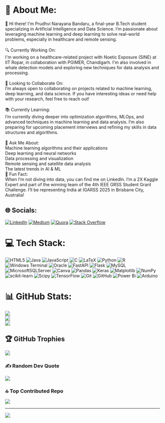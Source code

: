 # 💫 About Me:
👋 Hi there! I'm Prudhvi Narayana Bandaru, a final-year B.Tech student specializing in Artificial Intelligence and Data Science. I’m passionate about leveraging machine learning and deep learning to solve real-world problems, especially in healthcare and remote sensing.<br><br>🔍 Currently Working On:<br>I'm working on a healthcare-related project with Noetic Exposure (SINE) at IIT Ropar, in collaboration with PGIMER, Chandigarh. I'm also involved in whale detection models and exploring new techniques for data analysis and processing.<br><br>🤝 Looking to Collaborate On:<br>I’m always open to collaborating on projects related to machine learning, deep learning, and data science. If you have interesting ideas or need help with your research, feel free to reach out!<br><br>📚 Currently Learning:<br>I’m currently diving deeper into optimization algorithms, MLOps, and advanced techniques in machine learning and data analysis. I’m also preparing for upcoming placement interviews and refining my skills in data structures and algorithms.<br><br>💬 Ask Me About:<br>Machine learning algorithms and their applications<br>Deep learning and neural networks<br>Data processing and visualization<br>Remote sensing and satellite data analysis<br>The latest trends in AI & ML<br>🎉 Fun Fact:<br>When I’m not diving into data, you can find me on LinkedIn. I’m a 2X Kaggle Expert and part of the winning team of the 4th IEEE GRSS Student Grant Challenge. I’ll be representing India at IGARSS 2025 in Brisbane City, Australia!


## 🌐 Socials:
[![LinkedIn](https://img.shields.io/badge/LinkedIn-%230077B5.svg?logo=linkedin&logoColor=white)](https://linkedin.com/in/https://www.linkedin.com/in/prudhvi-narayana-bandaru-5966b5224) [![Medium](https://img.shields.io/badge/Medium-12100E?logo=medium&logoColor=white)](https://medium.com/@https://medium.com/@prudhvi_143amma) [![Quora](https://img.shields.io/badge/Quora-%23B92B27.svg?logo=Quora&logoColor=white)](https://quora.com/profile/https://www.quora.com/profile/Prudhvi-Narayana-12) [![Stack Overflow](https://img.shields.io/badge/-Stackoverflow-FE7A16?logo=stack-overflow&logoColor=white)](https://stackoverflow.com/users/https://stackoverflow.com/users/26319328/prudhvi-narayana) 

# 💻 Tech Stack:
![HTML5](https://img.shields.io/badge/html5-%23E34F26.svg?style=for-the-badge&logo=html5&logoColor=white) ![Java](https://img.shields.io/badge/java-%23ED8B00.svg?style=for-the-badge&logo=openjdk&logoColor=white) ![JavaScript](https://img.shields.io/badge/javascript-%23323330.svg?style=for-the-badge&logo=javascript&logoColor=%23F7DF1E) ![C](https://img.shields.io/badge/c-%2300599C.svg?style=for-the-badge&logo=c&logoColor=white) ![LaTeX](https://img.shields.io/badge/latex-%23008080.svg?style=for-the-badge&logo=latex&logoColor=white) ![Python](https://img.shields.io/badge/python-3670A0?style=for-the-badge&logo=python&logoColor=ffdd54) ![R](https://img.shields.io/badge/r-%23276DC3.svg?style=for-the-badge&logo=r&logoColor=white) ![Windows Terminal](https://img.shields.io/badge/Windows%20Terminal-%234D4D4D.svg?style=for-the-badge&logo=windows-terminal&logoColor=white) ![Oracle](https://img.shields.io/badge/Oracle-F80000?style=for-the-badge&logo=oracle&logoColor=white) ![FastAPI](https://img.shields.io/badge/FastAPI-005571?style=for-the-badge&logo=fastapi) ![Flask](https://img.shields.io/badge/flask-%23000.svg?style=for-the-badge&logo=flask&logoColor=white) ![MySQL](https://img.shields.io/badge/mysql-4479A1.svg?style=for-the-badge&logo=mysql&logoColor=white) ![MicrosoftSQLServer](https://img.shields.io/badge/Microsoft%20SQL%20Server-CC2927?style=for-the-badge&logo=microsoft%20sql%20server&logoColor=white) ![Canva](https://img.shields.io/badge/Canva-%2300C4CC.svg?style=for-the-badge&logo=Canva&logoColor=white) ![Pandas](https://img.shields.io/badge/pandas-%23150458.svg?style=for-the-badge&logo=pandas&logoColor=white) ![Keras](https://img.shields.io/badge/Keras-%23D00000.svg?style=for-the-badge&logo=Keras&logoColor=white) ![Matplotlib](https://img.shields.io/badge/Matplotlib-%23ffffff.svg?style=for-the-badge&logo=Matplotlib&logoColor=black) ![NumPy](https://img.shields.io/badge/numpy-%23013243.svg?style=for-the-badge&logo=numpy&logoColor=white) ![scikit-learn](https://img.shields.io/badge/scikit--learn-%23F7931E.svg?style=for-the-badge&logo=scikit-learn&logoColor=white) ![Scipy](https://img.shields.io/badge/SciPy-%230C55A5.svg?style=for-the-badge&logo=scipy&logoColor=%white) ![TensorFlow](https://img.shields.io/badge/TensorFlow-%23FF6F00.svg?style=for-the-badge&logo=TensorFlow&logoColor=white) ![Git](https://img.shields.io/badge/git-%23F05033.svg?style=for-the-badge&logo=git&logoColor=white) ![GitHub](https://img.shields.io/badge/github-%23121011.svg?style=for-the-badge&logo=github&logoColor=white) ![Power Bi](https://img.shields.io/badge/power_bi-F2C811?style=for-the-badge&logo=powerbi&logoColor=black) ![Arduino](https://img.shields.io/badge/-Arduino-00979D?style=for-the-badge&logo=Arduino&logoColor=white)
# 📊 GitHub Stats:
![](https://github-readme-stats.vercel.app/api?username=prudhvinaraya&theme=one_dark_pro&hide_border=true&include_all_commits=true&count_private=false)<br/>
![](https://github-readme-streak-stats.herokuapp.com/?user=prudhvinaraya&theme=one_dark_pro&hide_border=true)<br/>
![](https://github-readme-stats.vercel.app/api/top-langs/?username=prudhvinaraya&theme=one_dark_pro&hide_border=true&include_all_commits=true&count_private=false&layout=compact)

## 🏆 GitHub Trophies
![](https://github-profile-trophy.vercel.app/?username=prudhvinaraya&theme=radical&no-frame=false&no-bg=true&margin-w=4)

### ✍️ Random Dev Quote
![](https://quotes-github-readme.vercel.app/api?type=horizontal&theme=radical)

### 🔝 Top Contributed Repo
![](https://github-contributor-stats.vercel.app/api?username=prudhvinaraya&limit=5&theme=default&combine_all_yearly_contributions=true)

---
[![](https://visitcount.itsvg.in/api?id=prudhvinaraya&icon=0&color=0)](https://visitcount.itsvg.in)

<!-- Proudly created with GPRM ( https://gprm.itsvg.in ) -->
